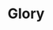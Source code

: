 ---
title: "Glory"

domain:
  grantedPower: |
    Turn undead with a +2 bonus on the turning check and +{% die_roll 1 6 0 %} to the turning damage roll.
  spells: |
    1. {% spell_link disrupt-undead %}
    1. {% spell_link bless-weapon %}
    1. {% spell_link searing-light %}
    1. {% spell_link holy-smite %}
    1. {% spell_link holy-sword %}
    1. {% spell_link bolt-of-glory %}
    1. {% spell_link sunbeam %}
    1. {% spell_link crown-of-glory %}
    1. {% spell_link gate %}
---